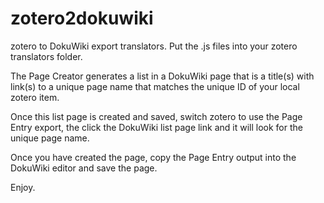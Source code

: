 zotero2dokuwiki
===============

zotero to DokuWiki export translators.
Put the .js files into your zotero translators folder.

The Page Creator generates a list in a DokuWiki page that is a title(s) with link(s) to a unique page name that matches the unique ID of your local zotero item.

Once this list page is created and saved, switch zotero to use the Page Entry export, the click the DokuWiki list page link and it will look for the unique page name. 

Once you have created the page, copy the Page Entry output into the DokuWiki editor and save the page.

Enjoy.
